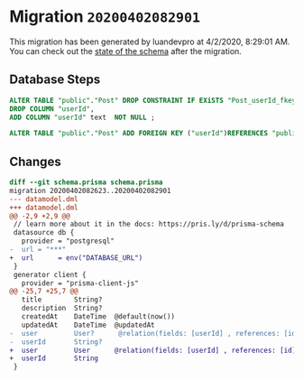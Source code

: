 # Migration `20200402082901`

This migration has been generated by luandevpro at 4/2/2020, 8:29:01 AM.
You can check out the [state of the schema](./schema.prisma) after the migration.

## Database Steps

```sql
ALTER TABLE "public"."Post" DROP CONSTRAINT IF EXiSTS "Post_userId_fkey",
DROP COLUMN "userId",
ADD COLUMN "userId" text  NOT NULL ;

ALTER TABLE "public"."Post" ADD FOREIGN KEY ("userId")REFERENCES "public"."User"("id") ON DELETE CASCADE  ON UPDATE CASCADE
```

## Changes

```diff
diff --git schema.prisma schema.prisma
migration 20200402082623..20200402082901
--- datamodel.dml
+++ datamodel.dml
@@ -2,9 +2,9 @@
 // learn more about it in the docs: https://pris.ly/d/prisma-schema
 datasource db {
   provider = "postgresql"
-  url = "***"
+  url      = env("DATABASE_URL")
 }
 generator client {
   provider = "prisma-client-js"
@@ -25,7 +25,7 @@
   title        String?
   description  String?
   createdAt    DateTime  @default(now())
   updatedAt    DateTime  @updatedAt
-  user         User?      @relation(fields: [userId] , references: [id])
-  userId       String?
+  user         User      @relation(fields: [userId] , references: [id])
+  userId       String
 }
```


